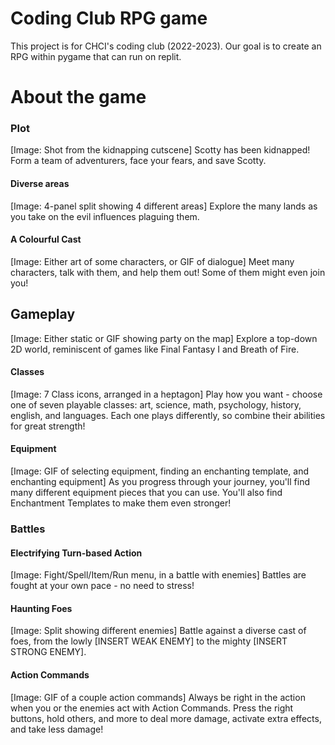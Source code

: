 # Coding Club RPG game
This project is for CHCI's coding club (2022-2023). Our goal is to create an RPG within pygame that can run on replit.

# About the game
### Plot
[Image: Shot from the kidnapping cutscene]
Scotty has been kidnapped! Form a team of adventurers, face your fears, and save Scotty.
#### Diverse areas
[Image: 4-panel split showing 4 different areas]
Explore the many lands as you take on the evil influences plaguing them.
#### A Colourful Cast
[Image: Either art of some characters, or GIF of dialogue]
Meet many characters, talk with them, and help them out! Some of them might even join you!
## Gameplay
[Image: Either static or GIF showing party on the map]
Explore a top-down 2D world, reminiscent of games like Final Fantasy I and Breath of Fire. 
#### Classes
[Image: 7 Class icons, arranged in a heptagon]
Play how you want - choose one of seven playable classes: art, science, math, psychology, history, english, and languages. Each one plays differently, so combine their abilities for great strength!
#### Equipment
[Image: GIF of selecting equipment, finding an enchanting template, and enchanting equipment]
As you progress through your journey, you'll find many different equipment pieces that you can use. You'll also find Enchantment Templates to make them even stronger!
### Battles
#### Electrifying Turn-based Action
[Image: Fight/Spell/Item/Run menu, in a battle with enemies]
Battles are fought at your own pace - no need to stress!
#### Haunting Foes
[Image: Split showing different enemies]
Battle against a diverse cast of foes, from the lowly [INSERT WEAK ENEMY] to the mighty [INSERT STRONG ENEMY].
#### Action Commands
[Image: GIF of a couple action commands]
Always be right in the action when you or the enemies act with Action Commands. Press the right buttons, hold others, and more to deal more damage, activate extra effects, and take less damage!
